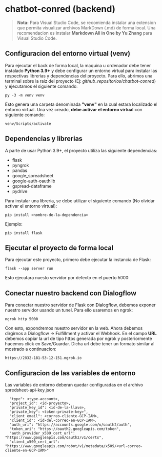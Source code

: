 # **chatbot-conred (backend)**

 <blockquote>
    <strong>Nota:</strong> Para Visual Studio Code, se recomienda instalar una extension que permita visualizar archivos MarkDown (.md) de forma local. Una recomendacion es instalar <strong>Markdown All in One by Yu Zhang</strong> para Visual Studio Code.
</blockquote>

## **Configuracion del entorno virtual (venv)**

Para ejecutar el back de forma local, la maquina u ordenador debe tener instalado **Python 3.9+** y debe configurar un entorno virtual para instalar las respectivas librerias y dependencias del proyecto. Para ello, abrimos una terminal sobre la raiz del proyecto (Ej: *github_repositorios/chatbot-conred*) y ejecutamos el siguiente comando:

```shell
py -3 -m venv venv
```

Esto genera una carpeta denominada **"venv"** en la cual estara localizado el entorno virtual. Una vez creado, **debe activar el entorno virtual** con siguiente comando:
```shell
venv/Scripts/activate
```
## **Dependencias y librerias**

A parte de usar Python 3.9+, el proyecto utiliza las siguiente dependencias:
- flask
- pyngrok
- pandas
- google_spreadsheet
- google-auth-oauthlib
- gspread-dataframe
- pydrive

Para instalar una libreria, se debe utilizar el siguiente comando (No olvidar activar el entorno virtual):
```shell
pip install <nombre-de-la-dependencia>
```
Ejemplo:

```shell
pip install flask
```

## **Ejecutar el proyecto de forma local**

Para ejecutar este proyecto, primero debe ejecutar la instancia de Flask:

```shell
flask --app server run
```

Esto ejecutara nuesto servidor por defecto en el puerto 5000

## **Conectar nuestro backend con Dialogflow**

Para conectar nuestro servidor de Flask con Dialogflow, debemos exponer nuestro servidor usando un tunel. Para ello usaremos en ngrok:

```shell
ngrok http 5000
```
Con esto, expondremos nuestro servidor en la web. Ahora debemos dirgirnos a Dialogflow -> Fulfillment y activar el Webhook. En el campo **URL** debemos copiar la url de tipo https generada por ngrok y posteriormente hacemos click en Save/Guardar. Dicha url debe tener un formato similar al mostrado a continuacion:
```
https://2832-181-53-12-151.ngrok.io
```

## Configuracion de las variables de entorno
Las variables de entorno deberan quedar configuradas en el archivo spredsheet-api-key.json
```variables
  "type": <type-account>,
  "project_id": <id-proyecto>,
  "private_key_id": <id-de-la-llave>,
  "private_key": <token-private-key>",
  "client_email": <correo-cliente-GCP-IAM>,
  "client_id": <id-del-correo-en-GCP-IAM>,
  "auth_uri": "https://accounts.google.com/o/oauth2/auth",
  "token_uri": "https://oauth2.googleapis.com/token",
  "auth_provider_x509_cert_url": "https://www.googleapis.com/oauth2/v1/certs",
  "client_x509_cert_url": "https://www.googleapis.com/robot/v1/metadata/x509/<url-correo-cliente-en-GCP-IAM>"
```
